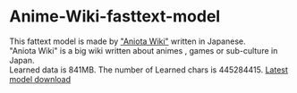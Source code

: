 
# Anime-Wiki-fasttext-model
This fattext model is made by ["Aniota Wiki"](https://w.atwiki.jp/aniwotawiki/) written in Japanese.\
"Aniota Wiki" is a big wiki written about animes , games or sub-culture in Japan.\
Learned data is 841MB.
The number of Learned chars is 445284415.
[Latest model download](https://github.com/pengincoalition/Anime-Wiki-fasttext-model/releases/tag/2020%2F10%2F5)
